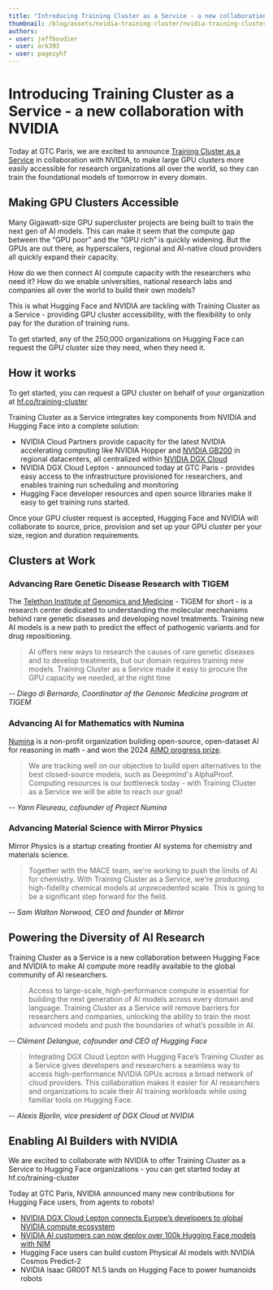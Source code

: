 ```yaml
---
title: "Introducing Training Cluster as a Service - a new collaboration with NVIDIA" 
thumbnail: /blog/assets/nvidia-training-cluster/nvidia-training-cluster-thumbnail-compressed.png
authors:
- user: jeffboudier
- user: ark393
- user: pagezyhf
---
```


# Introducing Training Cluster as a Service - a new collaboration with NVIDIA

Today at GTC Paris, we are excited to announce [Training Cluster as a Service](https://huggingface.co/training-cluster) in collaboration with NVIDIA, to make large GPU clusters more easily accessible for research organizations all over the world, so they can train the foundational models of tomorrow in every domain.

## Making GPU Clusters Accessible

Many Gigawatt-size GPU supercluster projects are being built to train the next gen of AI models. This can make it seem that the compute gap between the “GPU poor” and the “GPU rich” is quickly widening. But the GPUs are out there, as hyperscalers, regional and AI-native cloud providers all quickly expand their capacity. 

How do we then connect AI compute capacity with the researchers who need it? How do we enable universities, national research labs and companies all over the world to build their own models?

This is what Hugging Face and NVIDIA are tackling with Training Cluster as a Service - providing GPU cluster accessibility, with the flexibility to only pay for the duration of training runs.

To get started, any of the 250,000 organizations on Hugging Face can request the GPU cluster size they need, when they need it.

## How it works

To get started, you can request a GPU cluster on behalf of your organization at [hf.co/training-cluster](https://huggingface.co/training-cluster)
 
Training Cluster as a Service integrates key components from NVIDIA and Hugging Face into a complete solution:
- NVIDIA Cloud Partners provide capacity for the latest NVIDIA accelerating computing like NVIDIA Hopper and [NVIDIA GB200](https://www.nvidia.com/en-us/data-center/gb200-nvl72/) in regional datacenters, all centralized within [NVIDIA DGX Cloud](https://www.nvidia.com/en-us/data-center/dgx-cloud/?ncid=pa-srch-goog-128355-DGX-Brand-prsp&_bt=749738455198&_bk=nvidia%20dgx%20cloud&_bm=b&_bn=g&_bg=180515995564&gad_source=1&gad_campaignid=22505579974&gbraid=0AAAAAD4XAoGVodXdazBIYN4fH53MAZVLQ&gclid=EAIaIQobChMI98m9zOjdjQMVLBHUAR2l4hg5EAAYASAAEgKMZvD_BwE)
- NVIDIA DGX Cloud Lepton - announced today at GTC Paris - provides easy access to the infrastructure provisioned for researchers, and enables training run scheduling and monitoring
- Hugging Face developer resources and open source libraries make it easy to get training runs started.

Once your GPU cluster request is accepted, Hugging Face and NVIDIA will collaborate to source, price, provision and set up your GPU cluster per your size, region and duration requirements.

## Clusters at Work

### Advancing Rare Genetic Disease Research with TIGEM

The [Telethon Institute of Genomics and Medicine](https://huggingface.co/TigemAI) - TIGEM for short - is a research center dedicated to understanding the molecular mechanisms behind rare genetic diseases and developing novel treatments. Training new AI models is a new path to predict the effect of pathogenic variants and for drug repositioning.

> AI offers new ways to research the causes of rare genetic diseases and to develop treatments, but our domain requires training new models. Training Cluster as a Service made it easy to procure the GPU capacity we needed, at the right time

-- _Diego di Bernardo, Coordinator of the Genomic Medicine program at TIGEM_

### Advancing AI for Mathematics with Numina

[Numina](https://huggingface.co/AI-MO) is a non-profit organization building open-source, open-dataset AI for reasoning in math - and won the 2024 [AIMO progress prize](https://aimoprize.com/). 

> We are tracking well on our objective to build open alternatives to the best closed-source models, such as Deepmind's AlphaProof. Computing resources is our bottleneck today - with Training Cluster as a Service we will be able to reach our goal!

-- _Yann Fleureau, cofounder of Project Numina_

### Advancing Material Science with Mirror Physics

Mirror Physics is a startup creating frontier AI systems for chemistry and materials science.

> Together with the MACE team, we're working to push the limits of AI for chemistry. With Training Cluster as a Service, we're producing high-fidelity chemical models at unprecedented scale. This is going to be a significant step forward for the field.

-- _Sam Walton Norwood, CEO and founder at Mirror_

## Powering the Diversity of AI Research

Training Cluster as a Service is a new collaboration between Hugging Face and NVIDIA to make AI compute more readily available to the global community of AI researchers.

> Access to large-scale, high-performance compute is essential for building the next generation of AI models across every domain and language. Training Cluster as a Service will remove barriers for researchers and companies, unlocking the ability to train the most advanced models and push the boundaries of what’s possible in AI.

-- _Clément Delangue, cofounder and CEO of Hugging Face_

> Integrating DGX Cloud Lepton with Hugging Face’s Training Cluster as a Service gives developers and researchers a seamless way to access high-performance NVIDIA GPUs across a broad network of cloud providers. This collaboration makes it easier for AI researchers and organizations to scale their AI training workloads while using familiar tools on Hugging Face.

-- _Alexis Bjorlin, vice president of DGX Cloud at NVIDIA_

## Enabling AI Builders with NVIDIA
We are excited to collaborate with NVIDIA to offer Training Cluster as a Service to Hugging Face organizations - you can get started today at hf.co/training-cluster

Today at GTC Paris, NVIDIA announced many new contributions for Hugging Face users, from agents to robots!
- [NVIDIA DGX Cloud Lepton connects Europe’s developers to global NVIDIA compute ecosystem](https://nvidianews.nvidia.com/news/nvidia-dgx-cloud-lepton-connects-europes-developers-to-global-nvidia-compute-ecosystem)
- [NVIDIA AI customers can now deploy over 100k Hugging Face models with NIM](https://developer.nvidia.com/blog/simplify-llm-deployment-and-ai-inference-with-unified-nvidia-nim-workflow/)
- Hugging Face users can build custom Physical AI models with NVIDIA Cosmos Predict-2
- NVIDIA Isaac GR00T N1.5 lands on Hugging Face to power humanoids robots

